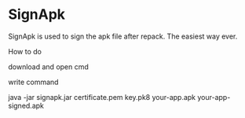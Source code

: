 # SignApk

SignApk is used to sign the apk file after repack. The easiest way ever.

How to do

download and open cmd

write command

java -jar signapk.jar certificate.pem key.pk8 your-app.apk your-app-signed.apk
